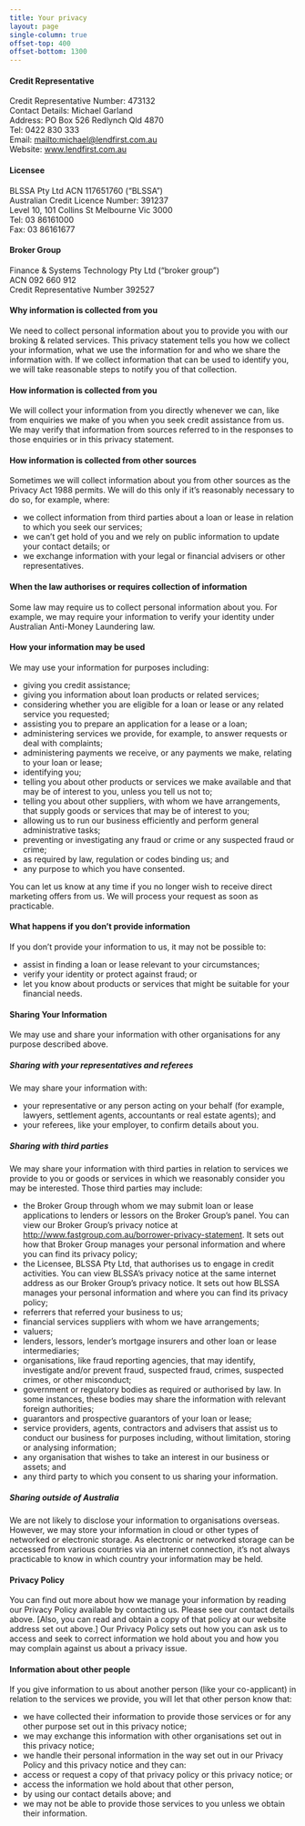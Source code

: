 ```yaml
---
title: Your privacy
layout: page
single-column: true
offset-top: 400
offset-bottom: 1300
---
```


#### Credit Representative
Credit Representative Number: 473132<br>
Contact Details: Michael Garland<br>
Address: PO Box 526 Redlynch Qld 4870<br>
Tel: 0422 830 333<br>
Email: [mailto:michael@lendfirst.com.au](michael@lendfirst.com.au)<br>
Website: www.lendfirst.com.au 

#### Licensee
BLSSA Pty Ltd ACN 117651760 (“BLSSA”)<br>
Australian Credit Licence Number: 391237 <br>
Level 10, 101 Collins St Melbourne Vic 3000<br>
Tel: 03 86161000<br> 
Fax: 03 86161677

#### Broker Group
Finance & Systems Technology Pty Ltd (“broker group”)<br>
ACN 092 660 912<br>
Credit Representative Number 392527<br>

#### Why information is collected from you
We need to collect personal information about you to provide you with our broking & related services.  This privacy statement tells you how we collect your information, what we use the information for and who we share the information with.  If we collect information that can be used to identify you, we will take reasonable steps to notify you of that collection.

#### How information is collected from you
We will collect your information from you directly whenever we can, like from enquiries we make of you when you seek credit assistance from us. We may verify that information from sources referred to in the responses to those enquiries or in this privacy statement.

#### How information is collected from other sources
Sometimes we will collect information about you from other sources as the Privacy Act 1988 permits.  We will do this only if it’s reasonably necessary to do so, for example, where: 
- we collect information from third parties about a loan or lease in relation to which you seek our services;
- we can’t get hold of you and we rely on public information to update your contact details; or
- we exchange information with your legal or financial advisers or other representatives.

#### When the law authorises or requires collection of information
Some law may require us to collect personal information about you. For example, we may require your information to verify your identity under Australian Anti-Money Laundering law.  

#### How your information may be used
We may use your information for purposes including: 
- giving you credit assistance;
- giving you information about loan products or related services;
- considering whether you are eligible for a loan or lease or any related service you requested;
- assisting you to prepare an application for a lease or a loan;
- administering services we provide, for example, to answer requests or deal with complaints;
- administering payments we receive, or any payments we make, relating to your loan or lease;
- identifying you;
- telling you about other products or services we make available and that may be of interest to you, unless you tell us not to;
- telling you about other suppliers, with whom we have arrangements, that supply goods or services that may be of interest to you;
- allowing us to run our business efficiently and perform general administrative tasks;
- preventing or investigating any fraud or crime or any suspected fraud or crime;
- as required by law, regulation or codes binding us; and
- any purpose to which you have consented.

You can let us know at any time if you no longer wish to receive direct marketing offers from us. We will process your request as soon as practicable. 

#### What happens if you don’t provide information 
If you don’t provide your information to us, it may not be possible to:
- assist in finding a loan or lease relevant to your circumstances;
- verify your identity or protect against fraud; or
- let you know about products or services that might be suitable for your financial needs.

#### Sharing Your Information 
We may use and share your information with other organisations for any purpose described above.  

##### Sharing with your representatives and referees 
We may share your information with:
- your representative or any person acting on your behalf (for example, lawyers, settlement agents, accountants or real estate agents); and
- your referees, like your employer, to confirm details about you.

##### Sharing with third parties 
We may share your information with third parties in relation to services we provide to you or goods or services in which we reasonably consider you may be interested.  Those third parties may include: 
- the Broker Group through whom we may submit loan or lease applications to lenders or lessors on the Broker Group’s panel.  You can view our Broker Group’s privacy notice at http://www.fastgroup.com.au/borrower-privacy-statement. It sets out how that Broker Group manages your personal information and where you can find its privacy policy;
- the Licensee, BLSSA Pty Ltd, that authorises us to engage in credit activities.  You can view BLSSA’s privacy notice at the same internet address as our Broker Group’s privacy notice. It sets out how BLSSA manages your personal information and where you can find its privacy policy; 
- referrers that referred your business to us;
- financial services suppliers with whom we have arrangements;
- valuers;
- lenders, lessors, lender’s mortgage insurers and other loan or lease intermediaries;
- organisations, like fraud reporting agencies, that may identify, investigate and/or prevent fraud, suspected fraud, crimes, suspected crimes, or other misconduct;
- government or regulatory bodies as required or authorised by law.  In some instances, these bodies may share the information with relevant foreign authorities;
- guarantors and prospective guarantors of your loan or lease;
- service providers, agents, contractors and advisers that assist us to conduct our business for purposes including, without limitation, storing or analysing information;
- any organisation that wishes to take an interest in our business or assets; and
- any third party to which you consent to us sharing your information.

##### Sharing outside of Australia
We are not likely to disclose your information to organisations overseas.  However, we may store your information in cloud or other types of networked or electronic storage.  As electronic or networked storage can be accessed from various countries via an internet connection, it’s not always practicable to know in which country your information may be held.  

#### Privacy Policy
You can find out more about how we manage your information by reading our Privacy Policy available by contacting us.  Please see our contact details above.  [Also, you can read and obtain a copy of that policy at our website address set out above.]  Our Privacy Policy sets out how you can ask us to access and seek to correct information we hold about you and how you may complain against us about a privacy issue.

#### Information about other people
If you give information to us about another person (like your co-applicant) in relation to the services we provide, you will let that other person know that:
- we have collected their information to provide those services or for any other purpose set out in this privacy notice;
- we may exchange this information with other organisations set out in this privacy notice;
- we handle their personal information in the way set out in our Privacy Policy and this privacy notice and they can:
- access or request a copy of that privacy policy or this privacy notice; or
- access the information we hold about that other person, 
- by using our contact details above; and
- we may not be able to provide those services to you unless we obtain their information.
